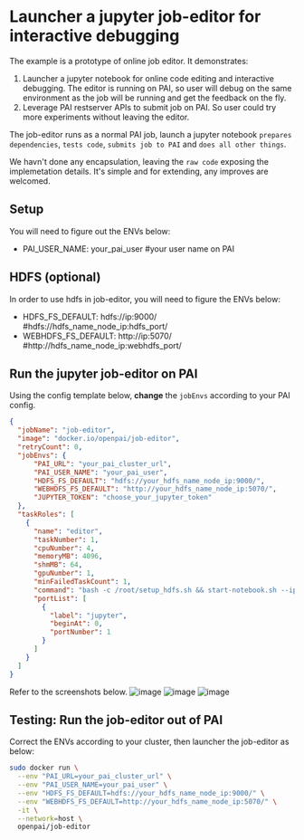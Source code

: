 # Launcher a jupyter job-editor for interactive debugging

The example is a prototype of online job editor. It demonstrates:

1. Launcher a jupyter notebook for online code editing and interactive debugging. The editor is running on PAI, so user will debug on the same environment as the job will be running and get the feedback on the fly.
2. Leverage PAI restserver APIs to submit job on PAI. So user could try more experiments without leaving the editor.

The job-editor runs as a normal PAI job, launch a jupyter notebook `prepares dependencies`, `tests code`, `submits job to PAI` and `does all other things`.

We havn't done any encapsulation, leaving the `raw code` exposing the implemetation details. It's simple and for extending, any improves are welcomed.

## Setup

You will need to figure out the ENVs below:

- PAI_USER_NAME: your_pai_user #your user name on PAI

## HDFS (optional)

In order to use hdfs in job-editor, you will need to figure the ENVs below:

- HDFS_FS_DEFAULT: hdfs://ip:9000/ #hdfs://hdfs_name_node_ip:hdfs_port/
- WEBHDFS_FS_DEFAULT: http://ip:5070/ #http://hdfs_name_node_ip:webhdfs_port/

## Run the jupyter job-editor on PAI

Using the config template below, **change** the `jobEnvs` according to your PAI config.

```json
{
  "jobName": "job-editor",
  "image": "docker.io/openpai/job-editor",
  "retryCount": 0,
  "jobEnvs": {
      "PAI_URL": "your_pai_cluster_url",
      "PAI_USER_NAME": "your_pai_user",
      "HDFS_FS_DEFAULT": "hdfs://your_hdfs_name_node_ip:9000/",
      "WEBHDFS_FS_DEFAULT": "http://your_hdfs_name_node_ip:5070/",
      "JUPYTER_TOKEN": "choose_your_jupyter_token"
  },
  "taskRoles": [
    {
      "name": "editor",
      "taskNumber": 1,
      "cpuNumber": 4,
      "memoryMB": 4096,
      "shmMB": 64,
      "gpuNumber": 1,
      "minFailedTaskCount": 1,
      "command": "bash -c /root/setup_hdfs.sh && start-notebook.sh --ip $JUPYTER_HOST_IP --port=$PAI_CONTAINER_HOST_jupyter_PORT_LIST --NotebookApp.token=${JUPYTER_TOKEN}",
      "portList": [
        {
          "label": "jupyter",
          "beginAt": 0,
          "portNumber": 1
        }
      ]
    }
  ]
}
```

Refer to the screenshots below.
![image](https://user-images.githubusercontent.com/1547343/48335823-d0119c80-e699-11e8-960a-1e6aa97d567e.png)
![image](https://user-images.githubusercontent.com/1547343/48335887-fc2d1d80-e699-11e8-89e4-b6b15a261cc3.png)
![image](https://user-images.githubusercontent.com/1547343/48335988-3eeef580-e69a-11e8-851a-5415a9aee8a6.png)

## Testing: Run the job-editor out of PAI

Correct the ENVs according to your cluster, then launcher the job-editor as below:

```bash
sudo docker run \
  --env "PAI_URL=your_pai_cluster_url" \
  --env "PAI_USER_NAME=your_pai_user" \
  --env "HDFS_FS_DEFAULT=hdfs://your_hdfs_name_node_ip:9000/" \
  --env "WEBHDFS_FS_DEFAULT=http://your_hdfs_name_node_ip:5070/" \
  -it \
  --network=host \
  openpai/job-editor
```